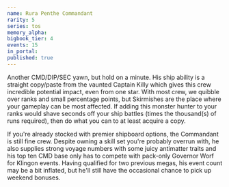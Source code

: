 ```yaml
---
name: Rura Penthe Commandant
rarity: 5
series: tos
memory_alpha:
bigbook_tier: 4
events: 15
in_portal:
published: true
---
```


Another CMD/DIP/SEC yawn, but hold on a minute. His ship ability is a straight copy/paste from the vaunted Captain Killy which gives this crew incredible potential impact, even from one star. With most crew, we quibble over ranks and small percentage points, but Skirmishes are the place where your gameplay can be most affected. If adding this monster hunter to your ranks would shave seconds off your ship battles (times the thousand(s) of runs required), then do what you can to at least acquire a copy.

If you're already stocked with premier shipboard options, the Commandant is still fine crew. Despite owning a skill set you're probably overrun with, he also supplies strong voyage numbers with some juicy antimatter traits and his top ten CMD base only has to compete with pack-only Governor Worf for Klingon events. Having qualified for two previous megas, his event count may be a bit inflated, but he'll still have the occasional chance to pick up weekend bonuses.
